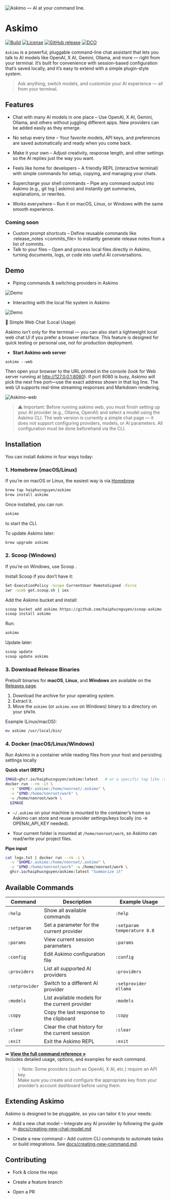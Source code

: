 <picture>
  <source media="(prefers-color-scheme: dark)" srcset="public/askimo-logo-dark.svg">
  <img alt="Askimo — AI at your command line." src="public/askimo-logo.svg">
</picture>

# Askimo
[![Build](https://github.com/haiphucnguyen/askimo/actions/workflows/release.yml/badge.svg)](https://github.com/haiphucnguyen/askimo/actions/workflows/release.yml)
[![License](https://img.shields.io/badge/License-Apache_2.0-blue.svg)](./LICENSE)
[![GitHub release](https://img.shields.io/github/v/release/haiphucnguyen/askimo)](https://github.com/haiphucnguyen/askimo/releases)
[![DCO](https://img.shields.io/badge/DCO-Signed--off-green.svg)](./CONTRIBUTING.md#-enforcing-dco)


`Askimo` is a powerful, pluggable command-line chat assistant that lets you talk to AI models like OpenAI, X AI, Gemini, Ollama, and more — right from your terminal. It’s built for convenience with session-based configuration that’s saved locally, and it’s easy to extend with a simple plugin-style system.

> Ask anything, switch models, and customize your AI experience — all from your terminal.

## Features

* Chat with many AI models in one place – Use OpenAI, X AI, Gemini, Ollama, and others without juggling different apps. New providers can be added easily as they emerge.

* No setup every time – Your favorite models, API keys, and preferences are saved automatically and ready when you come back.

* Make it your own – Adjust creativity, response length, and other settings so the AI replies just the way you want.

* Feels like home for developers – A friendly REPL (interactive terminal) with simple commands for setup, copying, and managing your chats.

* Supercharge your shell commands – Pipe any command output into Askimo (e.g., git log | askimo) and instantly get summaries, explanations, or rewrites.

* Works everywhere – Run it on macOS, Linux, or Windows with the same smooth experience.

### Coming soon

* Custom prompt shortcuts – Define reusable commands like :release_notes <commits_file> to instantly generate release notes from a list of commits.
* Talk to your files – Open and process local files directly in Askimo, turning documents, logs, or code into useful AI conversations.


## Demo

* Piping commands & switching providers in Askimo

![Demo](public/demo1.gif)

* Interacting with the local file system in Askimo

![Demo](public/demo2.gif)

💬 Simple Web Chat (Local Usage)

Askimo isn’t only for the terminal — you can also start a lightweight local web chat UI if you prefer a browser interface.
This feature is designed for quick testing or personal use, not for production deployment.

* **Start Askimo web server**
```
askimo --web
```


Then open your browser to the URL printed in the console (look for Web server running at http://127.0.0.1:8080). If port 8080 is busy, Askimo will pick the next free port—use the exact address shown in that log line.
The web UI supports real-time streaming responses and Markdown rendering.

![Askimo-web](public/askimo-web.png)

> ⚠️ Important: Before running askimo web, you must finish setting up your AI provider (e.g., Ollama, OpenAI) and select a model using the Askimo CLI.
> The web version is currently a simple chat page — it does not support configuring providers, models, or AI parameters. All configuration must be done beforehand via the CLI.

## Installation

You can install Askimo in four ways today:

### 1. Homebrew (macOS/Linux)

If you’re on macOS or Linux, the easiest way is via [Homebrew](https://brew.sh/)
```bash
brew tap haiphucnguyen/askimo
brew install askimo
```
Once installed, you can run:
```bash
askimo
```
to start the CLI.

To update Askimo later:
```bash
brew upgrade askimo
```

### 2. Scoop (Windows)

If you’re on Windows, use Scoop
.

Install Scoop if you don’t have it:
```bash
Set-ExecutionPolicy -Scope CurrentUser RemoteSigned -Force
iwr -useb get.scoop.sh | iex
```

Add the Askimo bucket and install:

```bash
scoop bucket add askimo https://github.com/haiphucnguyen/scoop-askimo
scoop install askimo
```
Run:
```bash
askimo
```

Update later:
```bash
scoop update
scoop update askimo
```

### 3. Download Release Binaries

Prebuilt binaries for **macOS**, **Linux**, and **Windows** are available on the [Releases page](https://github.com/haiphucnguyen/askimo/releases).

1. Download the archive for your operating system.
2. Extract it.
3. Move the `askimo` (or `askimo.exe` on Windows) binary to a directory on your `$PATH`.

Example (Linux/macOS):

```bash
mv askimo /usr/local/bin/
```

### 4. Docker (macOS/Linux/Windows)
Run Askimo in a container while reading files from your host and persisting settings locally

**Quick start (REPL)**
```bash
IMAGE=ghcr.io/haiphucnguyen/askimo:latest   # or a specific tag like :v0.1.10
docker run --rm -it \
  -v "$HOME/.askimo:/home/nonroot/.askimo" \
  -v "$PWD:/home/nonroot/work" \
  -w /home/nonroot/work \
  $IMAGE
```

* `~/.askimo` on your machine is mounted to the container’s home so Askimo can store and reuse provider settings/keys locally (no -e OPENAI_API_KEY needed).

* Your current folder is mounted at `/home/nonroot/work`, so Askimo can read/write your project files.

**Pipe input**
```bash
cat logs.txt | docker run --rm -i \
  -v "$HOME/.askimo:/home/nonroot/.askimo" \
  -v "$PWD:/home/nonroot/work" -w /home/nonroot/work \
  ghcr.io/haiphucnguyen/askimo:latest "Summarize it"
```

## Available Commands

| Command        | Description                                    | Example Usage               |
|----------------|------------------------------------------------|-----------------------------|
| `:help`        | Show all available commands                    | `:help`                     |
| `:setparam`    | Set a parameter for the current provider       | `:setparam temperature 0.8` |
| `:params`      | View current session parameters                | `:params`                   |
| `:config`      | Edit Askimo configuration file                 | `:config`                   |
| `:providers`   | List all supported AI providers                | `:providers`                |
| `:setprovider` | Switch to a different AI provider              | `:setprovider ollama`       |
| `:models`      | List available models for the current provider | `:models`                   |
| `:copy`        | Copy the last response to the clipboard        | `:copy`                     |
| `:clear`       | Clear the chat history for the current session | `:clear`                    |
| `:exit`        | Exit the Askimo REPL                           | `:exit`                     |


➡ **[View the full command reference »](docs/commands.md)**  
Includes detailed usage, options, and examples for each command.


> 💡 Note: Some providers (such as OpenAI, X AI, etc.) require an API key.  
> Make sure you create and configure the appropriate key from your provider’s account dashboard before using them.

## Extending Askimo

Askimo is designed to be pluggable, so you can tailor it to your needs:

* Add a new chat model – Integrate any AI provider by following the guide in [docs/creating-new-chat-model.md](docs/creating-new-chat-model.md)

* Create a new command – Add custom CLI commands to automate tasks or build integrations. See [docs/creating-new-command.md](docs/creating-new-command.md).

## Contributing

* Fork & clone the repo

* Create a feature branch

* Open a PR

